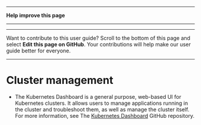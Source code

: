 --------

 **Help improve this page** 

--------

--------

Want to contribute to this user guide? Scroll to the bottom of this page and select **Edit this page on GitHub**\. Your contributions will help make our user guide better for everyone\.

--------

# Cluster management<a name="eks-managing"></a>
+ The Kubernetes Dashboard is a general purpose, web\-based UI for Kubernetes clusters\. It allows users to manage applications running in the cluster and troubleshoot them, as well as manage the cluster itself\. For more information, see The [Kubernetes Dashboard](https://github.com/kubernetes/dashboard) GitHub repository\.